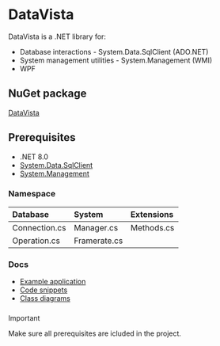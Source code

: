 # DataVista
DataVista is a .NET library for:
  - Database interactions - System.Data.SqlClient (ADO.NET)
  - System management utilities - System.Management (WMI)
  - WPF

## NuGet package
[DataVista](https://www.nuget.org/packages/DataVista/)

## Prerequisites
  - .NET 8.0
  - [System.Data.SqlClient](https://www.nuget.org/packages/System.Data.SqlClient/)
  - [System.Management](https://www.nuget.org/packages/System.Management/)

###

### Namespace
| Database             | System       |Extensions   |
| :------------------- | :----------- | :---------- |
| Connection.cs        | Manager.cs   | Methods.cs  |
| Operation.cs         | Framerate.cs |             |

### Docs
  - [Example application](https://github.com/ag-86/DataVista/tree/master/Resources/ApplicationExample)
  - [Code snippets](https://github.com/ag-86/DataVista/tree/master/Resources/CodeSnippets)
  - [Class diagrams](https://github.com/ag-86/DataVista/tree/master/Resources/Documents/Class%20Diagrams)

###

> [!IMPORTANT]
> Make sure all prerequisites are icluded in the project.
